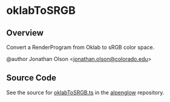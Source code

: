 # oklabToSRGB

## Overview

Convert a RenderProgram from Oklab to sRGB color space.

@author Jonathan Olson &lt;jonathan.olson@colorado.edu&gt;



## Source Code

See the source for [oklabToSRGB.ts](https://github.com/phetsims/alpenglow/blob/main/js/render-program/color/oklabToSRGB.ts) in the [alpenglow](https://github.com/phetsims/alpenglow) repository.
